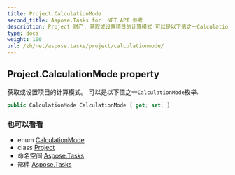 ```yaml
---
title: Project.CalculationMode
second_title: Aspose.Tasks for .NET API 参考
description: Project 财产. 获取或设置项目的计算模式 可以是以下值之一CalculationMode枚举.
type: docs
weight: 100
url: /zh/net/aspose.tasks/project/calculationmode/
---
```

## Project.CalculationMode property

获取或设置项目的计算模式。 可以是以下值之一`CalculationMode`枚举.

```csharp
public CalculationMode CalculationMode { get; set; }
```

### 也可以看看

* enum [CalculationMode](../../calculationmode/)
* class [Project](../)
* 命名空间 [Aspose.Tasks](../../project/)
* 部件 [Aspose.Tasks](../../../)


